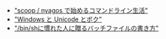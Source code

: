 * [ "scoop / nyagos で始めるコマンドライン生活"](5ac80a9ddb35fef9a146/readme.md) 
* [ "Windows と Unicode とボク"](b820d588f4856bcf836c/readme.md) 
* [ "/bin/shに慣れた人に贈るバッチファイルの書き方"](c84cbe23093eee1b5830/readme.md) 
